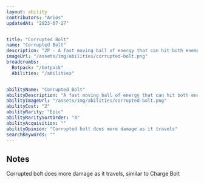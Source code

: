 ```yaml
---
layout: ability
contributors: "Arios"
updatedAt: "2023-07-27"


title: "Corrupted Bolt"
name: "Corrupted Bolt"
description: "2P - A fast moving ball of energy that can hit both enemy and friendly bots"
imageUrl: "/assets/img/abilities/corrupted-bolt.png"
breadcrumbs:
  Botpack: "/botpack"
  Abilities: "/abilities"


abilityName: "Corrupted Bolt"
abilityDescription: "A fast moving ball of energy that can hit both enemy and friendly bots"
abilityImageUrl: "/assets/img/abilities/corrupted-bolt.png"
abilityCost: "2"
abilityRarity: "Epic"
abilityRaritySortOrder: "4"
abilityAcquisition: ""
abilityOpinion: "Corrupted bolt does more damage as it travels"
searchKeywords: ""
---
```


## Notes
Corrupted bolt does more damage as it travels, similar to Charge Bolt
